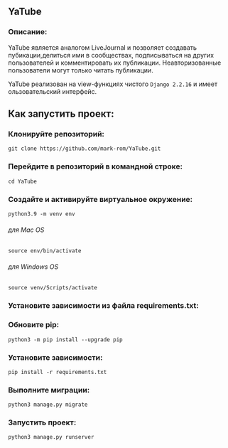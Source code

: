 ## YaTube ##
### Описание: ###
YaTube является аналогом LiveJournal и позволяет создавать пубикации,делиться ими в сообществах, подписываться на других пользователей и комментировать их публикации. Неавторизованные пользователи могут только читать публикации.

YaTube реализован на view-функциях чистого `Django 2.2.16` и имеет ользовательский интерфейс.

## Как запустить проект: ##

### Клонируйте репозиторий: ###

    git clone https://github.com/mark-rom/YaTube.git

### Перейдите в репозиторий в командной строке: ###
    cd YaTube

### Создайте и активируйте виртуальное окружение: ###
    python3.9 -m venv env

###### для Mac OS
    source env/bin/activate

###### для Windows OS
    source venv/Scripts/activate

### Установите зависимости из файла requirements.txt: ###
### Обновите pip:
    python3 -m pip install --upgrade pip

### Установите зависимости:
    pip install -r requirements.txt
  
### Выполните миграции: ###
    python3 manage.py migrate

### Запустить проект: ###
    python3 manage.py runserver